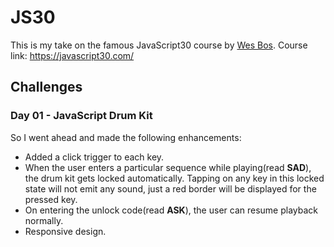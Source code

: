 # JS30

This is my take on the famous JavaScript30 course by [Wes Bos](https://github.com/wesbos). Course link:  https://javascript30.com/

## Challenges

### Day 01 - JavaScript Drum Kit

So I went ahead and made the following enhancements:

- Added a click trigger to each key.
- When the user enters a particular sequence while playing(read **SAD**), the drum kit gets locked automatically. Tapping on any key in this locked state will not emit any sound, just a red border will be displayed for the pressed key.
- On entering the unlock code(read **ASK**), the user can resume playback normally.
- Responsive design.
